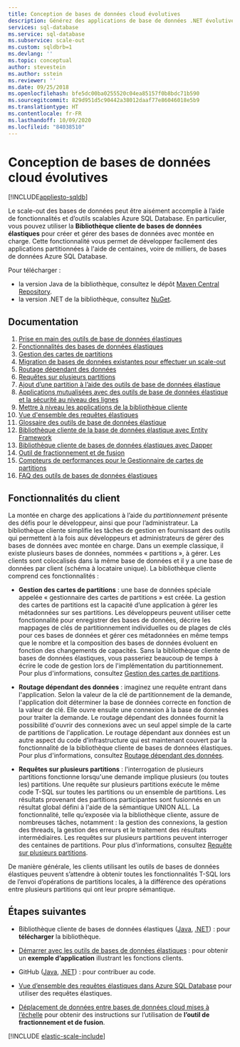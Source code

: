 ```yaml
---
title: Conception de bases de données cloud évolutives
description: Générez des applications de base de données .NET évolutives avec la bibliothèque cliente de bases de données élastiques.
services: sql-database
ms.service: sql-database
ms.subservice: scale-out
ms.custom: sqldbrb=1
ms.devlang: ''
ms.topic: conceptual
author: stevestein
ms.author: sstein
ms.reviewer: ''
ms.date: 09/25/2018
ms.openlocfilehash: bfe5dc00ba0255520c04ea85157f0b8bdc71b590
ms.sourcegitcommit: 829d951d5c90442a38012daaf77e86046018e5b9
ms.translationtype: HT
ms.contentlocale: fr-FR
ms.lasthandoff: 10/09/2020
ms.locfileid: "84038510"
---
```

# <a name="building-scalable-cloud-databases"></a>Conception de bases de données cloud évolutives
[!INCLUDE[appliesto-sqldb](../includes/appliesto-sqldb.md)]

Le scale-out des bases de données peut être aisément accomplie à l’aide de fonctionnalités et d’outils scalables Azure SQL Database. En particulier, vous pouvez utiliser la **Bibliothèque cliente de bases de données élastiques** pour créer et gérer des bases de données avec montée en charge. Cette fonctionnalité vous permet de développer facilement des applications partitionnées à l'aide de centaines, voire de milliers, de bases de données Azure SQL Database.

Pour télécharger :

* la version Java de la bibliothèque, consultez le dépôt [Maven Central Repository](https://search.maven.org/#search%7Cga%7C1%7Celastic-db-tools).
* la version .NET de la bibliothèque, consultez [NuGet](https://www.nuget.org/packages/Microsoft.Azure.SqlDatabase.ElasticScale.Client/).

## <a name="documentation"></a>Documentation

1. [Prise en main des outils de base de données élastiques](elastic-scale-get-started.md)
2. [Fonctionnalités des bases de données élastiques](elastic-scale-introduction.md)
3. [Gestion des cartes de partitions](elastic-scale-shard-map-management.md)
4. [Migration de bases de données existantes pour effectuer un scale-out](elastic-convert-to-use-elastic-tools.md)
5. [Routage dépendant des données](elastic-scale-data-dependent-routing.md)
6. [Requêtes sur plusieurs partitions](elastic-scale-multishard-querying.md)
7. [Ajout d’une partition à l’aide des outils de base de données élastique](elastic-scale-add-a-shard.md)
8. [Applications mutualisées avec des outils de base de données élastique et la sécurité au niveau des lignes](saas-tenancy-elastic-tools-multi-tenant-row-level-security.md)
9. [Mettre à niveau les applications de la bibliothèque cliente](elastic-scale-upgrade-client-library.md) 
10. [Vue d'ensemble des requêtes élastiques](elastic-query-overview.md)
11. [Glossaire des outils de base de données élastique](elastic-scale-glossary.md)
12. [Bibliothèque cliente de la base de données élastique avec Entity Framework](elastic-scale-use-entity-framework-applications-visual-studio.md)
13. [Bibliothèque cliente de bases de données élastiques avec Dapper](elastic-scale-working-with-dapper.md)
14. [Outil de fractionnement et de fusion](elastic-scale-overview-split-and-merge.md)
15. [Compteurs de performances pour le Gestionnaire de cartes de partitions](elastic-database-client-library.md) 
16. [FAQ des outils de bases de données élastiques](elastic-scale-faq.md)

## <a name="client-capabilities"></a>Fonctionnalités du client

La montée en charge des applications à l’aide du *partitionnement* présente des défis pour le développeur, ainsi que pour l’administrateur. La bibliothèque cliente simplifie les tâches de gestion en fournissant des outils qui permettent à la fois aux développeurs et administrateurs de gérer des bases de données avec montée en charge. Dans un exemple classique, il existe plusieurs bases de données, nommées « partitions », à gérer. Les clients sont colocalisés dans la même base de données et il y a une base de données par client (schéma à locataire unique). La bibliothèque cliente comprend ces fonctionnalités :

- **Gestion des cartes de partitions** : une base de données spéciale appelée « gestionnaire des cartes de partitions » est créée. La gestion des cartes de partitions est la capacité d’une application à gérer les métadonnées sur ses partitions. Les développeurs peuvent utiliser cette fonctionnalité pour enregistrer des bases de données, décrire les mappages de clés de partitionnement individuelles ou de plages de clés pour ces bases de données et gérer ces métadonnées en même temps que le nombre et la composition des bases de données évoluent en fonction des changements de capacités. Sans la bibliothèque cliente de bases de données élastiques, vous passeriez beaucoup de temps à écrire le code de gestion lors de l'implémentation du partitionnement. Pour plus d'informations, consultez [Gestion des cartes de partitions](elastic-scale-shard-map-management.md).

- **Routage dépendant des données** : imaginez une requête entrant dans l'application. Selon la valeur de la clé de partitionnement de la demande, l'application doit déterminer la base de données correcte en fonction de la valeur de clé. Elle ouvre ensuite une connexion à la base de données pour traiter la demande. Le routage dépendant des données fournit la possibilité d'ouvrir des connexions avec un seul appel simple de la carte de partitions de l'application. Le routage dépendant aux données est un autre aspect du code d’infrastructure qui est maintenant couvert par la fonctionnalité de la bibliothèque cliente de bases de données élastiques. Pour plus d'informations, consultez [Routage dépendant des données](elastic-scale-data-dependent-routing.md).
- **Requêtes sur plusieurs partitions** : l'interrogation de plusieurs partitions fonctionne lorsqu'une demande implique plusieurs (ou toutes les) partitions. Une requête sur plusieurs partitions exécute le même code T-SQL sur toutes les partitions ou un ensemble de partitions. Les résultats provenant des partitions participantes sont fusionnés en un résultat global défini à l'aide de la sémantique UNION ALL. La fonctionnalité, telle qu’exposée via la bibliothèque cliente, assure de nombreuses tâches, notamment : la gestion des connexions, la gestion des threads, la gestion des erreurs et le traitement des résultats intermédiaires. Les requêtes sur plusieurs partitions peuvent interroger des centaines de partitions. Pour plus d'informations, consultez [Requête sur plusieurs partitions](elastic-scale-multishard-querying.md).

De manière générale, les clients utilisant les outils de bases de données élastiques peuvent s’attendre à obtenir toutes les fonctionnalités T-SQL lors de l’envoi d’opérations de partitions locales, à la différence des opérations entre plusieurs partitions qui ont leur propre sémantique.



## <a name="next-steps"></a>Étapes suivantes

- Bibliothèque cliente de bases de données élastiques ([Java](https://search.maven.org/#search%7Cga%7C1%7Ca%3A%22azure-elasticdb-tools%22), [.NET](https://www.nuget.org/packages/Microsoft.Azure.SqlDatabase.ElasticScale.Client/)) : pour **télécharger** la bibliothèque.

- [Démarrer avec les outils de bases de données élastiques](elastic-scale-get-started.md) : pour obtenir un **exemple d’application** illustrant les fonctions clients.

- GitHub ([Java](https://github.com/Microsoft/elastic-db-tools-for-java/blob/master/README.md), [.NET](https://github.com/Azure/elastic-db-tools)) : pour contribuer au code.
- [Vue d’ensemble des requêtes élastiques dans Azure SQL Database](elastic-query-overview.md) pour utiliser des requêtes élastiques.

- [Déplacement de données entre bases de données cloud mises à l’échelle](elastic-scale-overview-split-and-merge.md) pour obtenir des instructions sur l’utilisation de **l’outil de fractionnement et de fusion**.



<!-- Additional resources H2 -->

[!INCLUDE [elastic-scale-include](../../../includes/elastic-scale-include.md)]


<!--Anchors-->
<!--Image references-->

[1]: ./media/sql-database-elastic-database-client-library/glossary.png

